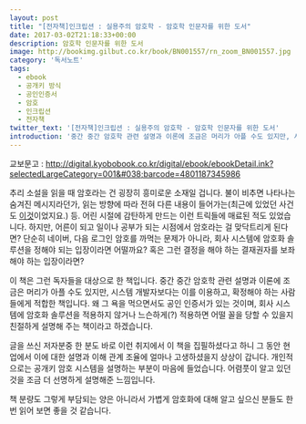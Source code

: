 ```yaml
---
layout: post
title: "[전자책]인크립션 : 실용주의 암호학 - 암호학 인문자를 위한 도서"
date: 2017-03-02T21:18:33+00:00
description: 암호학 인문자를 위한 도서
image: http://bookimg.gilbut.co.kr/book/BN001557/rn_zoom_BN001557.jpg
category: '독서노트'  
tags: 
  - ebook
  - 공개키 방식
  - 공인인증서
  - 암호
  - 인크립션
  - 전자책
twitter_text: '[전자책]인크립션 : 실용주의 암호학 - 암호학 인문자를 위한 도서'
introduction: '중간 중간 암호학 관련 설명과 이론에 조금은 머리가 아플 수도 있지만, 시스템 개발자보다는 이를 이용하고, 확정해야 하는 사람들에게 적합한 책입니다.'
---
```


교보문고 : <http://digital.kyobobook.co.kr/digital/ebook/ebookDetail.ink?selectedLargeCategory=001&#038;barcode=4801187345986>

추리 소설을 읽을 때 암호라는 건 굉장히 흥미로운 소재일 겁니다. 불이 비추면 나타나는 숨겨진 메시지라던가, 읽는 방향에 따라 전혀 다른 내용이 들어가는(최근에 있었던 사건도 [이것](http://news.khan.co.kr/kh_news/khan_art_view.html?artid=201604041550031)이었지요.) 등. 어린 시절에 감탄하게 만드는 이런 트릭들에 매료된 적도 있었습니다. 하지만, 어른이 되고 일이나 공부가 되는 시점에서 암호라는 걸 맞닥트리게 된다면? 단순히 네이버, 다음 로그인 암호를 까먹는 문제가 아니라, 회사 시스템에 암호화 솔루션을 정해야 되는 입장이라면 어떨까요? 혹은 그런 결정을 해야 하는 결재권자를 보좌해야 하는 입장이라면?

이 책은 그런 독자들을 대상으로 한 책입니다. 중간 중간 암호학 관련 설명과 이론에 조금은 머리가 아플 수도 있지만, 시스템 개발자보다는 이를 이용하고, 확정해야 하는 사람들에게 적합한 책입니다. 왜 그 욕을 먹으면서도 공인 인증서가 있는 것이며, 회사 시스템에 암호화 솔루션을 적용하지 않거나 느슨하게(?) 적용하면 어떨 꼴을 당할 수 있을지 친절하게 설명해 주는 책이라고 하겠습니다.

글을 쓰신 저자분중 한 분도 바로 이런 취지에서 이 책을 집필하셨다고 하니 그 동안 현업에서 이에 대한 설명과 이해 관계 조율에 얼마나 고생하셨을지 상상이 갑니다. 개인적으로는 공개키 암호 시스템을 설명하는 부분이 마음에 들었습니다. 어렴풋이 알고 있던 것을 조금 더 선명하게 설명해준 느낌입니다.

책 분량도 그렇게 부담되는 양은 아니라서 가볍게 암호화에 대해 알고 싶으신 분들도 한 번 읽어 보면 좋을 것 같습니다.
